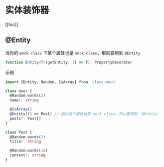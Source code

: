 # 实体装饰器

[[toc]]

## @Entity

当你的 `mock class` 下某个属性也是 `mock class`，那就要用到 `@Entity`

```ts
function Entity<T>(getEntity: () => T): PropertyDecorator
```

示例

```ts
import {Entity, Random, IsArray} from 'class-mock'

class User {
  @Random.words(2)
  name!: string

  @IsArray()
  @Entity(() => Post) // 因为这个属性也是 mock class，所以要用到 `@Entity`
  posts?: Post[]
}

class Post {
  @Random.words(2)
  title!: string

  @Random.words(10)
  content!: string
}
```

